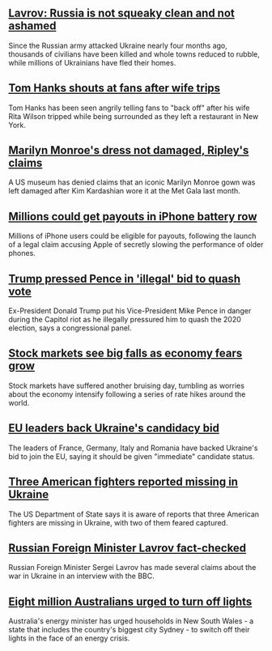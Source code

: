 ## [Lavrov: Russia is not squeaky clean and not ashamed](https://www.bbc.com/news/world-europe-61825525)
Since the Russian army attacked Ukraine nearly four months ago, thousands of civilians have been killed and whole towns reduced to rubble, while millions of Ukrainians have fled their homes.  
## [Tom Hanks shouts at fans after wife trips](https://www.bbc.com/news/entertainment-arts-61830285)
Tom Hanks has been seen angrily telling fans to "back off" after his wife Rita Wilson tripped while being surrounded as they left a restaurant in New York.
## [Marilyn Monroe's dress not damaged, Ripley's claims](https://www.bbc.com/news/entertainment-arts-61801906)
A US museum has denied claims that an iconic Marilyn Monroe gown was left damaged after Kim Kardashian wore it at the Met Gala last month.
## [Millions could get payouts in iPhone battery row](https://www.bbc.com/news/business-61823512)
Millions of iPhone users could be eligible for payouts, following the launch of a legal claim accusing Apple of secretly slowing the performance of older phones.
## [Trump pressed Pence in 'illegal' bid to quash vote](https://www.bbc.com/news/world-us-canada-61834957)
Ex-President Donald Trump put his Vice-President Mike Pence in danger during the Capitol riot as he illegally pressured him to quash the 2020 election, says a congressional panel.
## [Stock markets see big falls as economy fears grow](https://www.bbc.com/news/business-61830925)
Stock markets have suffered another bruising day, tumbling as worries about the economy intensify following a series of rate hikes around the world.
## [EU leaders back Ukraine's candidacy bid](https://www.bbc.com/news/world-europe-61828229)
The leaders of France, Germany, Italy and Romania have backed Ukraine's bid to join the EU, saying it should be given "immediate" candidate status.
## [Three American fighters reported missing in Ukraine](https://www.bbc.com/news/world-us-canada-61835574)
The US Department of State says it is aware of reports that three American fighters are missing in Ukraine, with two of them feared captured.
## [Russian Foreign Minister Lavrov fact-checked](https://www.bbc.com/news/61829953)
Russian Foreign Minister Sergei Lavrov has made several claims about the war in Ukraine in an interview with the BBC. 
## [Eight million Australians urged to turn off lights](https://www.bbc.com/news/business-61821423)
Australia's energy minister has urged households in New South Wales - a state that includes the country's biggest city Sydney - to switch off their lights in the face of an energy crisis.
